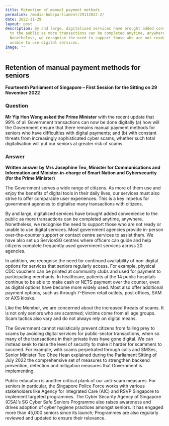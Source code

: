```yaml
---
title: Retention of manual payment methods
permalink: /media-hub/parliament/29112022-2/
date: 2022-11-29
layout: post
description: By and large, digitalised services have brought added convenience
  to the public as more transactions can be completed anytime, anywhere.
  Nonetheless, we recognise the need to support those who are not ready or
  unable to use digital services.
image: ""
---
```

## Retention of manual payment methods for seniors

**Fourteenth Parliament of Singapore – First Session for the Sitting on 29 November 2022**

### Question

**Mr Yip Hon Weng asked the Prime Minister** with the recent update that 99% of all Government transactions can now be done digitally (a) how will the Government ensure that there remains manual payment methods for seniors who have difficulties with digital payments; and (b) with constant threats from increasingly sophisticated cyber scams, whether such total digitalisation will put our seniors at greater risk of scams.

### Answer

**Written answer by Mrs Josephine Teo, Minister for Communications and Information and Minister-in-charge of Smart Nation and Cybersecurity (for the Prime Minister)**

The Government serves a wide range of citizens. As more of them use and enjoy the benefits of digital tools in their daily lives, our services must also strive to offer comparable user experiences. This is a key impetus for government agencies to digitalise many transactions with citizens.

By and large, digitalised services have brought added convenience to the public as more transactions can be completed anytime, anywhere. Nonetheless, we recognise the need to support those who are not ready or unable to use digital services. Most government agencies provide in-person over-the-counter support or contact centre services to assist them. We have also set up ServiceSG centres where officers can guide and help citizens complete frequently used government services across 20 agencies.

In addition, we recognise the need for continued availability of non-digital options for services that seniors regularly access. For example, physical CDC vouchers can be printed at community clubs and used for payment to participating merchants. In healthcare, patients at the 14 public hospitals continue to be able to make cash or NETS payment over the counter, even as digital options have become more widely used. Most also offer additional payment options, such as through 7-Eleven retail outlets, post offices, SAM or AXS kiosks.

Like the Member, we are concerned about the increased threats of scams. It is not only seniors who are scammed; victims come from all age groups. Scam tactics also vary and do not always rely on digital means.

The Government cannot realistically prevent citizens from falling prey to scams by avoiding digital services for public-sector transactions, when so many of the transactions in their private lives have gone digital. We can instead seek to raise the level of security to make it harder for scammers to succeed. For example, with scams perpetrated through calls and SMSes, Senior Minister Teo Chee Hean explained during the Parliament Sitting of July 2022 the comprehensive set of measures to strengthen backend prevention, detection and mitigation measures that Government is implementing.

Public education is another critical plank of our anti-scam measures. For seniors in particular, the Singapore Police Force works with various stakeholders like Agency for Integrated Care (AIC) and RSVP Singapore to implement targeted programmes. The Cyber Security Agency of Singapore (CSA)’s SG Cyber Safe Seniors Programme also raises awareness and drives adoption of cyber hygiene practices amongst seniors. It has engaged more than 45,000 seniors since its launch; Programmes are also regularly reviewed and updated to ensure their relevance.